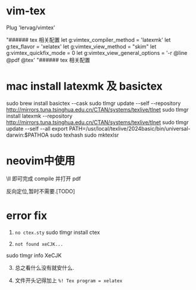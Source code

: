 # vim-tex
Plug 'lervag/vimtex'

"###### tex 相关配置
let g:vimtex_compiler_method = 'latexmk' 
let g:tex_flavor = 'xelatex'
let g:vimtex_view_method = "skim"
let g:vimtex_quickfix_mode = 0
let g:vimtex_view_general_options = '-r @line @pdf @tex'
"###### tex 相关配置

# mac install latexmk 及 basictex

sudo brew install basictex --cask
sudo tlmgr update --self --repository http://mirrors.tuna.tsinghua.edu.cn/CTAN/systems/texlive/tlnet
sudo tlmgr install latexmk --repository http://mirrors.tuna.tsinghua.edu.cn/CTAN/systems/texlive/tlnet
sudo tlmgr update --self --all
export PATH=/usr/local/texlive/2024basic/bin/universal-darwin:$PATHOA
sudo texhash
sudo mktexlsr

# neovim中使用
\ll 即可完成 compile 并打开 pdf

反向定位,暂时不需要.[TODO]


# error fix

1. `no ctex.sty`
sudo tlmgr install ctex

2. `not found xeCJK...`

sudo tlmgr info XeCJK

3. 总之看什么没有就安什么.


4.  文件开头记得加上 `%! Tex program = xelatex`
